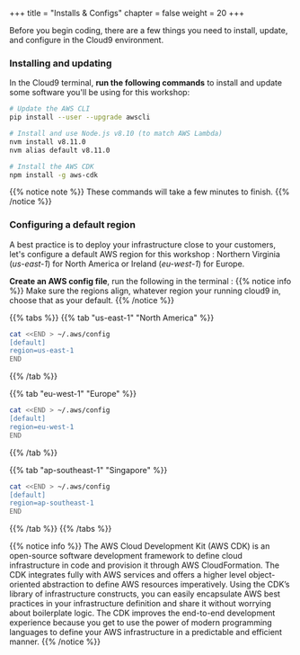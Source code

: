 +++
title = "Installs & Configs"
chapter = false
weight = 20
+++

Before you begin coding, there are a few things you need to install, update, and configure in the Cloud9 environment.

### Installing and updating

In the Cloud9 terminal, **run the following commands** to install and update some software you'll be using for this workshop:

```bash
# Update the AWS CLI
pip install --user --upgrade awscli

# Install and use Node.js v8.10 (to match AWS Lambda)
nvm install v8.11.0
nvm alias default v8.11.0

# Install the AWS CDK
npm install -g aws-cdk
```

{{% notice note %}}
These commands will take a few minutes to finish.
{{% /notice %}}

### Configuring a default region

A best practice is to deploy your infrastructure close to your customers, let's configure a default AWS region for this workshop : Northern Virginia (_us-east-1_) for North America or Ireland (_eu-west-1_) for Europe.

**Create an AWS config file**, run the following in the terminal :
{{% notice info %}}
Make sure the regions align, whatever region your running cloud9 in, choose that as your default.
{{% /notice %}}

{{% tabs %}}
{{% tab "us-east-1" "North America" %}}

```bash
cat <<END > ~/.aws/config
[default]
region=us-east-1
END
```

{{% /tab %}}

{{% tab  "eu-west-1"  "Europe" %}}

```bash
cat <<END > ~/.aws/config
[default]
region=eu-west-1
END
```

{{% /tab %}}

{{% tab  "ap-southeast-1"  "Singapore" %}}

```bash
cat <<END > ~/.aws/config
[default]
region=ap-southeast-1
END
```

{{% /tab %}}
{{% /tabs %}}

{{% notice info %}}
The AWS Cloud Development Kit (AWS CDK) is an open-source software development framework to define cloud infrastructure in code and provision it through AWS CloudFormation. The CDK integrates fully with AWS services and offers a higher level object-oriented abstraction to define AWS resources imperatively. Using the CDK’s library of infrastructure constructs, you can easily encapsulate AWS best practices in your infrastructure definition and share it without worrying about boilerplate logic. The CDK improves the end-to-end development experience because you get to use the power of modern programming languages to define your AWS infrastructure in a predictable and efficient manner.
{{% /notice %}}
